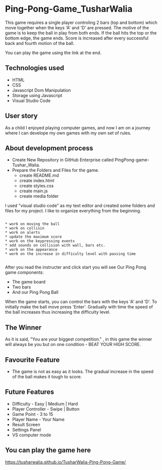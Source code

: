# Ping-Pong-Game_TusharWalia

This game requires a single player controling 2 bars (top and bottom) which move together when the keys 'A' and 'D' are pressed. The motive of the game is to keep the ball in play from both ends. If the ball hits the top or the bottom edge, the game ends. Score is increased after every successful back and fourth motion of the ball.

You can play the game using the link at the end.

## Technologies used
* HTML 
* CSS 
* Javascript Dom Manipulation
* Storage using Javascript
* Visual Studio Code

## User story
As a child I enjoyed playing computer games, and now I am on a journey where I can develope my own games with my own set of rules.  


## About development process
* Create New Repository in GitHub Enterprise called PingPong-game-Tushar_Walia.
* Prepare the Folders and Files for the game.
    - create README.md
    - create index.html 
    - create styles.css
    - create main.js
    - create media folder 

I used "visual studio code" as my text editor and created some folders and files for my project.
I like to organize everything from the beginning. 


```

* work on moving the ball
* work on collisin 
* work on alerts
* update the maximum score 
* work on the keypressing events 
* add sounds on collision with wall, bars etc.
* work on the appearance
* work on the increase in difficulty level with passing time


```



After you read the instructer and click start  you will see Our Ping Pong game  components:

* The game board
* Two bars
* And our Ping Pong Ball

When the game starts, you can control the bars with the keys 'A' and 'D'. To initially make the ball move press 'Enter'. Gradually with time the speed of the ball increases thus increasing the difficulty level.



## The Winner
As it is said, "You are your biggest competition." , in this game the winner will always be you but on one condition - BEAT YOUR HIGH SCORE.

## Favourite Feature
* The game is not as easy as it looks. The gradual increase in the speed of the ball makes it tough to score.


## Future Features
* Difficulty - Easy | Medium | Hard
* Player Controller - Swipe | Button
* Game Point - 3 to 15
* Player Name - Your Name
* Result Screen
* Settings Panel
* VS computer mode

## You can play the game here
https://tusharwalia.github.io/TusharWalia-Ping-Pong-Game/
